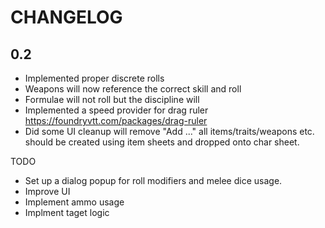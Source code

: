 # CHANGELOG

## 0.2
- Implemented proper discrete rolls
- Weapons will now reference the correct skill and roll
- Formulae will not roll but the discipline will
- Implemented a speed provider for drag ruler https://foundryvtt.com/packages/drag-ruler
- Did some UI cleanup will remove "Add ..." all items/traits/weapons etc. should be created using item sheets and dropped onto char sheet.

TODO
- Set up a dialog popup for roll modifiers and melee dice usage.
- Improve UI
- Implement ammo usage
- Implment taget logic
